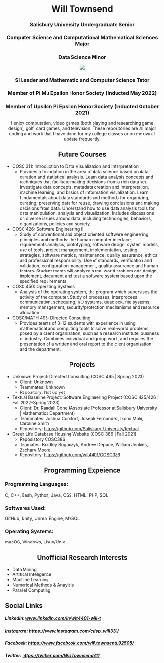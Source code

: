 <h1 align="center">Will Townsend</h1>

<h3 align="center">Salisbury University Undergraduate Senior</h3>

<h3 align="center">Computer Science and Computational Mathematical Sciences Major</h3>

<h3 align="center">Data Science Minor</h3>

<p align="center">
  <img src="https://contracting.ggibuilds.com/wp-content/uploads/2019/03/SU_Logo_color.jpg?raw=true"/>
</p>

<h3 align="center">SI Leader and Mathematic and Computer Science Tutor</h3>

<h3 align="center">Member of Pi Mu Epsilon Honor Society (Inducted May 2022)</h3>

<h3 align="center">Member of Upsilon Pi Epsilon Honor Society (Inducted October 2021)</h3>

<div align="center">I enjoy computation, video games (both playing and researching game design), golf, card games, and television. These repositories are all major coding and work that I have done for my college classes or on my own. I update frequently.</div>

<h2 align="center">Future Courses</h2>

* COSC 311: Introduction to Data Visualization and Interpretation
  * Provides a foundation in the area of data science based on data curation and statistical analysis. Learn data analysis concepts and techniques that facilitate making decisions from a rich data set. Investigate data concepts, metadata creation and interpretation, machine learning, and basics of information visualization. Learn fundamentals about data standards and methods for organizing, curating, preserving data for reuse, drawing conclusions and making decisions from data. Understand how to use data analysis tools for data manipulation, analysis and visualization. Includes discussions on diverse issues around data, including technologies, behaviors, organizations, policies and society. 
* COSC 426: Software Engineering II
  * Study of conventional and object oriented software engineering principles and methods: the human computer interface, requirements analysis, prototyping, software design, system models, use of tools, project management, implementation, testing strategies, software metrics, maintenance, quality assurance, ethics and professional responsibility. Use of standards, verification and validation, configuration management, quality assurance and human factors. Student teams will analyze a real world problem and design, implement, document and test a software system based upon the specified requirements. 
* COSC 450: Operating Systems
  * Analysis of the operating system, the program which supervises the activity of the computer. Study of processes, interprocess communication, scheduling, I/O systems, deadlock, file systems, memory management, security/protection mechanisms and resource allocation. 
* COSC/MATH 495: Directed Consulting 
  * Provides teams of 3-12 students with experience in using mathematical and computing tools to solve real-world problems posed by a client organization, such as a research institute, business or industry. Combines individual and group work, and requires the presentation of a written and oral report to the client organization and the department. 

<h2 align="center">Projects</h2>

* Unknown Project: Directed Consulting (COSC 495 | Spring 2023)
  * Client: Unknown
  * Teammates: Unknown
  * Repository: Not up yet
* Textual Baseline Project: Software Engineering Project (COSC 425/426 | Fall 2022-Spring 2023)
  * Client: Dr. Randall Cone (Assosiate Professor at Salisbury University | Mathematics Department)
  * Teammates: Joshua Comfort, Joseph Fernandez, Ikomi Moki, Caroline Smith
  * Repository: https://github.com/Salisbury-University/textual
* Greek Life Database Housing Website (COSC 386 | Fall 2021)
  * Reposistory COSC386
  * Teamates: Bradley Bogaczyk, Andrew Depace, William Jenkins, Zachary Moore
  * Repository: https://github.com/wit4401/COSC386

<h2 align="center">Programming Expeience</h2>

### Programming Languages: 
C, C++, Bash, Python, Java, CSS, HTML, PHP, SQL
### Softwares Used: 
GitHub, Unity, Unreal Engine, MySQL
### Operating Systems:
macOS, Windows, Linux/Unix

<h2 align="center">Unofficial Research Interests</h2>

* Data Mining
* Artifical Inteligence
* Machine Learning
* Numerical Methods & Anaylsis
* Parallel Computing

## Social Links
##### LinkedIn: www.linkedin.com/in/wit4401-will-t 
##### Instagram: https://www.instagram.com/crisp_will331/ 
##### Facebook: https://www.facebook.com/will.townsend.92505/ 
##### Twitter: https://twitter.com/WillTownsend311
